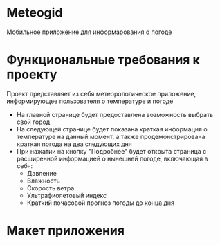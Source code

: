 # Meteogid
Мобильное приложение для информарования о погоде

# Функциональные требования к проекту
Проект представляет из себя метеорологическое приложение, информирующее пользователя о температуре и погоде

- На главной странице будет предоставлена возможность выбрать свой город
- На следующей странице будет показана краткая информация о температуре на данный момент, а также продемонстрирована краткая погода на два следующих дня
- При нажатии на кнопку "Подробнее" будет открыта страница с расширенной информацией о нынешней погоде, включающая в себя:
    - Давление
    - Влажность
    - Скорость ветра
    - Ультрафиолетовый индекс
    - Краткий почасовой прогноз погоды до конца дня

# Макет приложения
